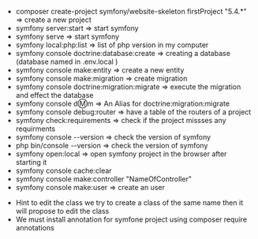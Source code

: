 - composer create-project symfony/website-skeleton firstProject "5.4.*"     => create a new project
- symfony server:start  => start symfony
- symfony serve  => start symfony
- symfony local:php:list  => list of php version in my computer
- symfony console doctrine:database:create  => creating a database (database named in .env.local )
- symfony console make:entity  => create a new entity 
- symfony console make:migration => create migration 
- symfony console doctrine:migration:migrate  => execute the migration and effect the database
- symfony console d:m:m => An Alias for doctrine:migration:migrate
- symfony console debug:router => have a table of the routers of a project
- symfony check:requirements => check if the project missses any requirments
- symfony console --version => check the version of symfony
- php bin/console --version => check the version of symfony
- symfony open:local => open symfony project in the browser after starting it
- symfony console cache:clear
- symfony console make:controller "NameOfController"
- symfony console make:user => create an user







* Hint to edit the class we try to create a class of the same name then it will propose to edit the class
* We must install annotation for symfone project using composer require annotations